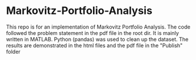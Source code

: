 # Markovitz-Portfolio-Analysis
This repo is for an implementation of Markovitz Portfolio Analysis. The code followed the problem statement in the pdf file in the root dir. It is mainly written in MATLAB. Python (pandas) was used to clean up the dataset. The results are demonstrated in the html files and the pdf file in the "Publish" folder
